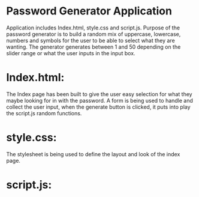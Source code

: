 # Password Generator Application
Application includes Index.html, style.css and script.js. 
Purpose of the password generator is to build a random mix of uppercase, lowercase, numbers and symbols
for the user to be able to select what they are wanting. The generator generates between 1 and 50 
depending on the slider range or what the user inputs in the input box. 
# Index.html:
The Index page has been built to give the user easy selection for what they maybe looking for 
in with the password. A form is being used to handle and collect the user input, when the generate button is
clicked, it puts into play the script.js random functions.
# style.css:
The stylesheet is being used to define the layout and look of the index page. 
# script.js: 
